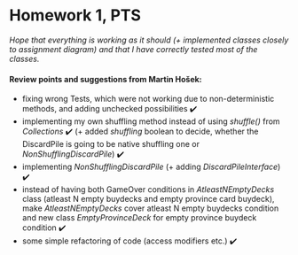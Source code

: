 # Homework 1, PTS

*Hope that everything is working as it should (+ implemented classes closely to assignment diagram) and that I have correctly tested most of the classes.*

#### Review points and suggestions from Martin Hošek:

- fixing wrong Tests, which were not working due to non-deterministic methods, and adding unchecked possibilities ✔️
- implementing my own shuffling method instead of using *shuffle()* from *Collections* ✔️
(+ added *shuffling* boolean to decide, whether the DiscardPile is going to be native shuffling one or *NonShufflingDiscardPile*) ✔️
- implementing *NonShufflingDiscardPile* (+ adding *DiscardPileInterface*) ✔️
- instead of having both GameOver conditions in *AtleastNEmptyDecks* class (atleast N empty buydecks and empty province card buydeck), make *AtleastNEmptyDecks* cover atleast N empty buydecks condition and new class *EmptyProvinceDeck* for empty province buydeck condition ✔️️️
- some simple refactoring of code (access modifiers etc.) ✔️️️

